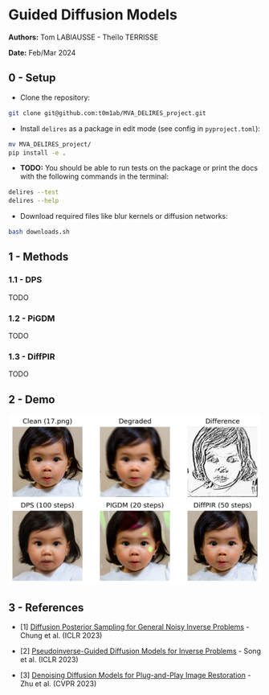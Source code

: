 # Guided Diffusion Models

**Authors:** Tom LABIAUSSE - Theïlo TERRISSE

**Date:** Feb/Mar 2024

## 0 - Setup

* Clone the repository:
```bash
git clone git@github.com:t0m1ab/MVA_DELIRES_project.git
```

* Install `delires` as a package in edit mode (see config in `pyproject.toml`): 
```bash
mv MVA_DELIRES_project/
pip install -e .
```

* **TODO:** You should be able to run tests on the package or print the docs with the following commands in the terminal: 
```bash
delires --test
delires --help
``` 

* Download required files like blur kernels or diffusion networks: 
```bash
bash downloads.sh
``` 

## 1 - Methods

### 1.1 - DPS

TODO

### 1.2 - PiGDM

TODO

### 1.3 - DiffPIR

TODO


## 2 - Demo

<img src='./figures/ffhq_sample_17.png' width='700'>


## 3 - References

* [1] [Diffusion Posterior Sampling for General Noisy Inverse Problems](https://openreview.net/forum?id=OnD9zGAGT0k) - Chung et al. (ICLR 2023)

* [2] [Pseudoinverse-Guided Diffusion Models for Inverse Problems](https://openreview.net/forum?id=9_gsMA8MRKQ) - Song et al. (ICLR 2023)

* [3] [Denoising Diffusion Models for Plug-and-Play Image Restoration](https://yuanzhi-zhu.github.io/DiffPIR/) - Zhu et al. (CVPR 2023)
